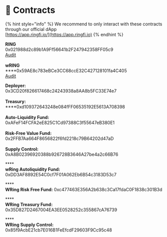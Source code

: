 # 📜 Contracts

{% hint style="info" %}
We recommend to only interact with these contracts through our official dApp\
[https://app.ringfi.io/](https://app.ringfi.io)
{% endhint %}

**RING**\
0x021988d2c89b1A9Ff56641b2F247942358FF05c9 \
[Audit](https://github.com/coinscope-co/audits/blob/main/ring/audit.pdf)\
\
**wRING**\
****0x59AE8c783eBCe3CC68ccE32C427128101fa4C405\
[Audit](https://github.com/coinscope-co/audits/blob/main/wring/audit.pdf)

**Deployer:** \
0x3CD20f826617468c24243938a8AA8b5FC33E74e7 \
\
**Treasury:** \
****0xd109372643248e084fFF06535192E5613A708398 \
\
**Auto-Liquidity Fund:** \
0xAFeF14FCFA2eE825C1Cd97388C3f55647eB380E1 \
\
**Risk-Free Value Fund:** \
0x2FFB7Aa664F8656822f6fd2218c79B64202d47aD \
\
**Supply Control:** \
0xA8B02396920388b926728B3646A27be4a2c66B76

****\
**wRing Autoliquidity Fund:** \
0xDD3AF8892E54C0cf7F01A062Eb6B54c3183D53c7

****\
**WRing Risk Free Fund:**                                                     0xc477463E356A2b638c3Ca17fdaC0F1838c301B3d

****\
**WRing Treasury Fund:**  \
0x35D827D2467004EA3EE0528252c355867cA76739

****\
**WRing Supply Control:** \
0x85f9AcbE21cb7E016B1FeEfcdF29603F9Cc95c48
